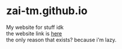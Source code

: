 # zai-tm.github.io
My website for stuff idk  
the website link is [here](https://zai-tm.github.io)  
the only reason that exists? because i'm lazy.  